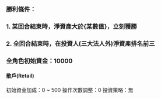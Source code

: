  ### 勝利條件：
 ### 1. 某回合結束時，淨資產大於{某數值}，**立刻獲勝**
 ### 2. 全回合結束時，在投資人(三大法人外)淨資產排名前三


 ### 全角色初始資金：10000
 
 #### 散戶(Retail)
 初始資金加成：0 ~ 500
 操作次數調整：0
 投資策略：無

 #### 